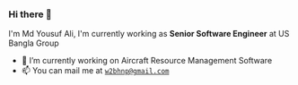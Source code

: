 ### Hi there 👋

I'm Md Yousuf Ali,
I'm currently working as <b>Senior Software Engineer</b> at US Bangla Group
- 🔭 I’m currently working on Aircraft Resource Management Software
- 📫 You can mail me at <code>w2bhnp@gmail.com</code>
<!--
**iamyusuf/iamyusuf** is a ✨ _special_ ✨ repository because its `README.md` (this file) appears on your GitHub profile.

Here are some ideas to get you started:

- 🔭 I’m currently working on ...
- 🌱 I’m currently learning ...
- 👯 I’m looking to collaborate on ...
- 🤔 I’m looking for help with ...
- 💬 Ask me about ...
- 📫 How to reach me: ...
- 😄 Pronouns: ...
- ⚡ Fun fact: ...
-->
